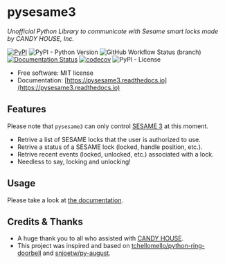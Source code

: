 # pysesame3

_Unofficial Python Library to communicate with Sesame smart locks made by CANDY HOUSE, Inc._

[![PyPI](https://img.shields.io/pypi/v/pysesame3)](https://pypi.python.org/pypi/pysesame3)
![PyPI - Python Version](https://img.shields.io/pypi/pyversions/pysesame3)
![GitHub Workflow Status (branch)](https://img.shields.io/github/workflow/status/mochipon/pysesame3/dev%20workflow/main)
[![Documentation Status](https://readthedocs.org/projects/pysesame3/badge/?version=latest)](https://pysesame3.readthedocs.io/en/latest/?badge=latest)
[![codecov](https://codecov.io/gh/mochipon/pysesame3/branch/main/graph/badge.svg?token=2Y7OPZTILT)](https://codecov.io/gh/mochipon/pysesame3)
![PyPI - License](https://img.shields.io/pypi/l/pysesame3)

* Free software: MIT license
* Documentation: [https://pysesame3.readthedocs.io](https://pysesame3.readthedocs.io)

## Features

Please note that `pysesame3` can only control [SESAME 3](https://jp.candyhouse.co/products/sesame3) at this moment.

* Retrive a list of SESAME locks that the user is authorized to use.
* Retrive a status of a SESAME lock (locked, handle position, etc.).
* Retrive recent events (locked, unlocked, etc.) associated with a lock.
* Needless to say, locking and unlocking!

## Usage

Please take a look at [the documentation](https://pysesame3.readthedocs.io/en/latest/usage/).

## Credits & Thanks

* A huge thank you to all who assisted with [CANDY HOUSE](https://jp.candyhouse.co/).
* This project was inspired and based on [tchellomello/python-ring-doorbell](https://github.com/tchellomello/python-ring-doorbell) and [snjoetw/py-august](https://github.com/snjoetw/py-august).
